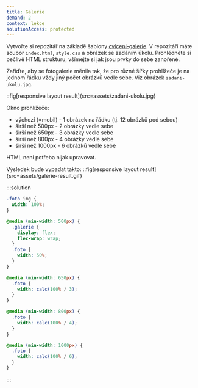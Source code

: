 ```yaml
---
title: Galerie
demand: 2
context: lekce
solutionAccess: protected
---
```


Vytvořte si repozitář na základě šablony [cviceni-galerie](https://github.com/Czechitas-podklady-WEB/cviceni-galerie). V repozitáři máte soubor `index.html`, `style.css` a obrázek se zadáním úkolu. Prohlédněte si pečlivě HTML strukturu, všímejte si jak jsou prvky do sebe zanořené.

Zařiďte, aby se fotogalerie měnila tak, že pro různé šířky prohlížeče je na jednom řádku vždy jiný počet obrázků vedle sebe.
Viz obrázek `zadani-ukolu.jpg`.

::fig[responsive layout result]{src=assets/zadani-ukolu.jpg}

Okno prohlížeče:

- výchozí (=mobil) - 1 obrázek na řádku (tj. 12 obrázků pod sebou)
- širší než 500px - 2 obrázky vedle sebe
- širší než 650px - 3 obrázky vedle sebe
- širší než 800px - 4 obrázky vedle sebe
- širší než 1000px - 6 obrázků vedle sebe

HTML není potřeba nijak upravovat.

Výsledek bude vypadat takto:
::fig[responsive layout result]{src=assets/galerie-result.gif}

:::solution

```css
.foto img {
  width: 100%;
}

@media (min-width: 500px) {
  .galerie {
    display: flex;
    flex-wrap: wrap;
  }
  .foto {
    width: 50%;
  }
}

@media (min-width: 650px) {
  .foto {
    width: calc(100% / 3);
  }
}

@media (min-width: 800px) {
  .foto {
    width: calc(100% / 4);
  }
}

@media (min-width: 1000px) {
  .foto {
    width: calc(100% / 6);
  }
}
```

:::
